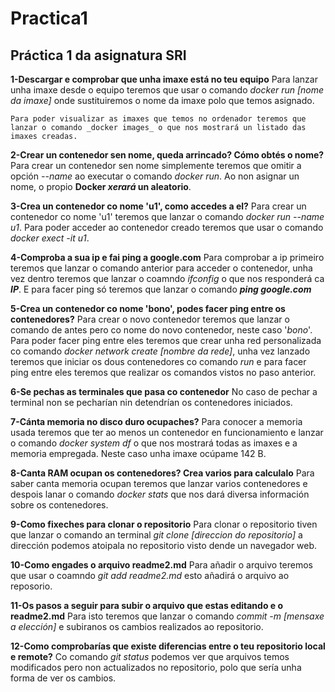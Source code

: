 # Practica1
## Práctica 1 da asignatura SRI

**1-Descargar e comprobar que unha imaxe está no teu equipo**
    Para lanzar unha imaxe desde o equipo teremos que usar o comando _docker run [nome da imaxe]_ onde sustituiremos o nome da imaxe polo que temos asignado.

    Para poder visualizar as imaxes que temos no ordenador teremos que lanzar o comando _docker images_ o que nos mostrará un listado das imaxes creadas.

**2-Crear un contenedor sen nome, queda arrincado? Cómo obtés o nome?**
    Para crear un contenedor sen nome simplemente teremos que omitir a opción _--name_ ao executar o comando _docker run_.
    Ao non asignar un nome, o propio **Docker _xerará_ un aleatorio**.

**3-Crea un contenedor co nome 'u1', como accedes a el?**
    Para crear un contenedor co nome 'u1' teremos que lanzar o comando _docker run --name u1_.
    Para poder acceder ao contenedor creado teremos que usar o comando _docker exect -it u1_.

**4-Comproba a sua ip e fai ping a google.com**
    Para comprobar a ip primeiro teremos que lanzar o comando anterior para acceder o contenedor, unha vez dentro teremos que lanzar o coamndo _ifconfig_ o que nos responderá ca ***IP***.
    E para facer ping só teremos que lanzar o comando ***ping google.com***

**5-Crea un contenedor co nome 'bono', podes facer ping entre os contenedores?**
    Para crear o novo contenedor teremos que lanzar o comando de antes pero co nome do novo contenedor, neste caso '_bono_'.
    Para poder facer ping entre eles teremos que crear unha red personalizada co comando _docker network create [nombre da rede]_, unha vez lanzado teremos que iniciar os dous contenedores co comando _run_ e para facer ping entre eles teremos que realizar os comandos vistos no paso anterior.

**6-Se pechas as terminales que pasa co contenedor**
    No caso de pechar a terminal non se pecharían nin detendrían os contenedores iniciados.

**7-Cánta memoria no disco duro ocupaches?**
    Para conocer a memoria usada teremos que ter ao menos un contenedor en funcionamiento e lanzar o comando _docker system df_ o que nos mostrará todas as imaxes e a memoria empregada. Neste caso unha imaxe ocúpame 142 B.

**8-Canta RAM ocupan os contenedores? Crea varios para calculalo**
    Para saber canta memoria ocupan teremos que lanzar varios contenedores e despois lanar o comando _docker stats_ que nos dará diversa información sobre os contenedores.

**9-Como fixeches para clonar o repositorio**
    Para clonar o repositorio tiven que lanzar o comando an terminal _git clone [direccion do repositorio]_ a dirección podemos atoipala no repositorio visto dende un navegador web. 

**10-Como engades o arquivo readme2.md**
    Para añadir o arquivo teremos que usar o coamndo _git add readme2.md_ esto añadirá o arquivo ao reposorio.

**11-Os pasos a seguir para subir o arquivo que estas editando e o readme2.md**
    Para isto teremos que lanzar o comando _commit -m [mensaxe a elección]_ e subiranos os cambios realizados ao repositorio.

**12-Como comprobarías que existe diferencias entre o teu repositorio local e remote?**
    Co comando _git status_ podemos ver que arquivos temos modificados pero non actualizados no repositorio, polo que sería unha forma de ver os cambios.